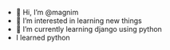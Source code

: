 - 👋 Hi, I’m @magnim
- 👀 I’m interested in learning new things
- 🌱 I’m currently learning django using python
- I learned python

<!---
magnim/magnim is a ✨ special ✨ repository because its `README.md` (this file) appears on your GitHub profile.
You can click the Preview link to take a look at your changes.
--->
